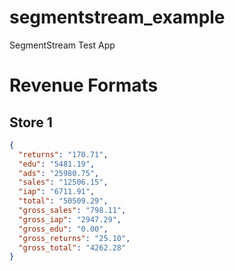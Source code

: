# segmentstream_example
SegmentStream Test App

# Revenue Formats
## Store 1




```json
{
  "returns": "170.71",
  "edu": "5481.19",
  "ads": "25980.75",
  "sales": "12506.15",
  "iap": "6711.91",
  "total": "50509.29",
  "gross_sales": "798.11",
  "gross_iap": "2947.29",
  "gross_edu": "0.00",
  "gross_returns": "25.10",
  "gross_total": "4262.28"
}
```